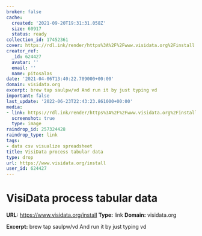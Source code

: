 ```yaml
---
broken: false
cache:
  created: '2021-09-20T19:31:31.058Z'
  size: 60917
  status: ready
collection_id: 17452361
cover: https://rdl.ink/render/https%3A%2F%2Fwww.visidata.org%2Finstall
creator_ref:
  _id: 624427
  avatar: ''
  email: ''
  name: pitosalas
date: '2021-04-06T13:40:22.709000+00:00'
domain: visidata.org
excerpt: brew tap saulpw/vd And run it by just typing vd
important: false
last_update: '2022-06-23T22:43:23.861000+00:00'
media:
- link: https://rdl.ink/render/https%3A%2F%2Fwww.visidata.org%2Finstall
  screenshot: true
  type: image
raindrop_id: 257324428
raindrop_type: link
tags:
- data csv visualize spreadsheet
title: VisiData process tabular data
type: drop
url: https://www.visidata.org/install
user_id: 624427
---
```


# VisiData process tabular data

**URL:** https://www.visidata.org/install
**Type:** link
**Domain:** visidata.org

**Excerpt:** brew tap saulpw/vd And run it by just typing vd
